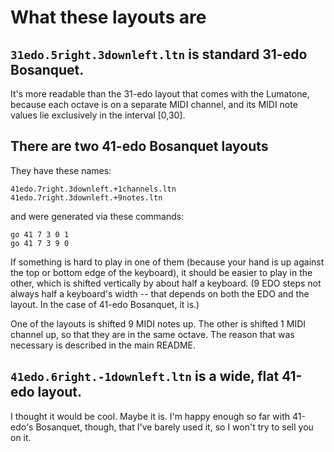 # What these layouts are

## `31edo.5right.3downleft.ltn` is standard 31-edo Bosanquet.

It's more readable than
the 31-edo layout that comes with the Lumatone,
because each octave is on a separate MIDI channel,
and its MIDI note values lie exclusively in the interval [0,30].

## There are two 41-edo Bosanquet layouts

They have these names:
```
41edo.7right.3downleft.+1channels.ltn
41edo.7right.3downleft.+9notes.ltn
```

and were generated via these commands:
```
go 41 7 3 0 1
go 41 7 3 9 0
```

If something is hard to play in one of them
(because your hand is up against the top or bottom edge of the keyboard),
it should be easier to play in the other,
which is shifted vertically by about half a keyboard.
(9 EDO steps not always half a keyboard's width --
that depends on both the EDO and the layout.
In the case of 41-edo Bosanquet, it is.)

One of the layouts is shifted 9 MIDI notes up.
The other is shifted 1 MIDI channel up,
so that they are in the same octave.
The reason that was necessary is described in the main README.

## `41edo.6right.-1downleft.ltn` is a wide, flat 41-edo layout.

I thought it would be cool. Maybe it is.
I'm happy enough so far with 41-edo's Bosanquet, though,
that I've barely used it, so I won't try to sell you on it.
